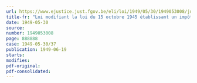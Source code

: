 ```yaml
---
url: https://www.ejustice.just.fgov.be/eli/loi/1949/05/30/1949053008/justel
title-fr: "Loi modifiant la loi du 15 octobre 1945 établissant un impôt spécial sur les bénéfices résultant de fournitures et de prestations à l'ennemi et la loi du 16 octobre 1945, établissant un impôt extraordinaire sur les revenus, bénéfices et profits exceptionnels réalisés en période de guerre"
date: 1949-05-30
source:
number: 1949053008
page: 888888
case: 1949-05-30/37
publication: 1949-06-19
starts:
modifies:
pdf-original:
pdf-consolidated:
---
```


